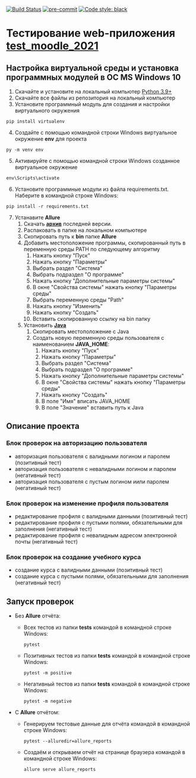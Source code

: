 [![Build Status](https://app.travis-ci.com/and-buk/ui-moodle-test.svg?branch=main)](https://app.travis-ci.com/and-buk/ui-moodle-test)
[![pre-commit](https://img.shields.io/badge/pre--commit-enabled-brightgreen?logo=pre-commit&logoColor=white)](https://github.com/pre-commit/pre-commit)
[![Code style: black](https://img.shields.io/badge/code%20style-black-000000.svg)](https://github.com/psf/black)

# Тестирование web-приложения [test_moodle_2021](https://qacoursemoodle.innopolis.university/)

## Настройка виртуальной среды и установка программных модулей в OC MS Windows 10

1. Скачайте и установите на локальный компьютер [Python 3.9+](https://www.python.org/)
2. Скачайте все файлы из репозитория на локальный компьютер
3. Установите программный модуль для создания и настройки виртуального окружения
```
pip install virtualenv
```
4. Создайте с помощью командной строки Windows виртуальное окружение **env** для проекта
```
py -m venv env
```
5. Активируйте с помощью командной строки Windows созданное виртуальное окружение
```
env\Scripts\activate
```
6. Установите программные модули из файла requirements.txt. Наберите в командной строке Windows:
```
pip install -r requirements.txt
```
7. Устанавите **Allure**
   1. Скачать [**архив**](https://repo.maven.apache.org/maven2/io/qameta/allure/allure-commandline/) последней версии.
   2. Распаковать в папке на локальном компьютере
   3. Скопировать путь к **bin** папке **Allure**
   4. Добавить местоположение программы, скопированный путь в переменную среды PATH по следующему алгоритму
      1. Нажать кнопку "Пуск"
      2. Нажать кнопку "Параметры"
      3. Выбрать раздел "Система"
      4. Выбрать подраздел "О программе"
      5. Нажать кнопку "Дополнительные параметры системы"
      6. В окне "Свойства системы" нажать кнопку "Параметры среды"
      7. Выбрать переменную среды "Path"
      8. Нажать кнопку "Изменить"
      9. Нажать кнопку "Создать"
      10. Вставить скопированную ссылку на bin папку
   5. Установить [**Java**](https://www.java.com/ru/download/help/windows_manual_download.html)
      1. Скопировать местоположение с Java
      2. Создать новую переменную среды пользователя с наименованием **JAVA_HOME**:
         1. Нажать кнопку "Пуск"
         2. Нажать кнопку "Параметры"
         3. Выбрать раздел "Система"
         4. Выбрать подраздел "О программе"
         5. Нажать кнопку "Дополнительные параметры системы"
         6. В окне "Свойства системы" нажать кнопку "Параметры среды"
         7. Нажать кнопку "Создать"
         8. В поле "Имя" вписать JAVA_HOME
         9. В поле "Значение" вставить путь к Java

## Описание проекта

### Блок проверок на авторизацию пользователя
- авторизация пользователя с валидными логином и паролем (позитивный тест)
- авторизация пользователя с невалидными логином и паролем (негативный тест)
- авторизация пользователя с пустым логином иили паролем (негативный тест)

### Блок проверок на изменение профиля пользователя
- редактирование профиля с валидными данными (позитивный тест)
- редактирование профиля с пустыми полями, обязательными для заполнения (негативный тест)
- редактирование профиля с невалидным адресом электронной почты (негативный тест)

### Блок проверок на создание учебного курса
- создание курса с валидными данными (позитивный тест)
- создание курса с пустыми полями, обязательными для заполнения (негативный тест)

## Запуск проверок

- Без **Allure** отчёта:
  - Всех тестов из папки **tests** командой в командной строке Windows:
    ```
    pytest
    ```
  - Позитивных тестов из папки **tests** командой в командной строке Windows:
    ```
    pytest -m positive
    ```
  - Негативный тестов из папки **tests** командой в командной строке Windows:
    ```
    pytest -m negative
    ```

- C **Allure** отчётом:
  - Генерируем тестовые данные для отчёта командой в командной строке Windows:
    ```
    pytest --alluredir=allure_reports
    ```
  - Создаём и открываем отчёт на странице браузера командой в командной строке Windows:
    ```
    allure serve allure_reports
    ```
